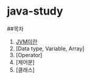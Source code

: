 java-study
===
##목차
1. [JVM이란](https://github.com/yoonsla/java-Study/tree/master/1.JVM)
2. [Data type, Variable, Array]
3. [Operator]
4. [제어문]
5. [클래스]
